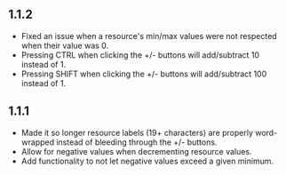 1.1.2
--
* Fixed an issue when a resource's min/max values were not respected when their
  value was 0.
* Pressing CTRL when clicking the +/- buttons will add/subtract 10 instead of 1.
* Pressing SHIFT when clicking the +/- buttons will add/subtract 100 instead of 1.


1.1.1
--
* Made it so longer resource labels (19+ characters) are properly word-wrapped
  instead of bleeding through the +/- buttons.
* Allow for negative values when decrementing resource values.
* Add functionality to not let negative values exceed a given minimum.
